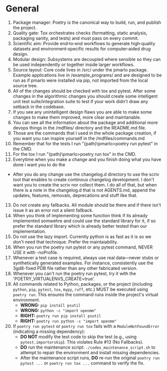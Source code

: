 # General
1. Package manager: Poetry is the canonical way to build, run, and publish the project.
2. Quality gate: Tox orchestrates checks (formatting, static analysis, packaging sanity, and tests) and must pass on every commit.
3. Scientific aim: Provide end‑to‑end workflows to generate high‑quality datasets and environment‑specific results for computer‑aided drug design.
4. Modular design: Subsystems are decoupled where sensible so they can be used independently or together inside larger workflows.
5. Source layout: Core code lives in /src/ under the pmarlo package. Example applications live in /example_programs/ and are designed to be run as if pmarlo were installed via pip, not imported from the local source tree.
6. All of the changes should be checked with tox and pytest. After some changes in the algorithmic changes you should create some intelligent unit test suite/integration suite to test if your work didn't draw any setback in the codebase.
7. If you see any unintelligent design flaws you are able to make some changes to make them improved, more clear and maintanable.
8. You can see all the information about the package and additional more devops things in the /mdfiles/ directory and the README.md file.
9. Those are the commands that I used in the whole package creation, if you want you can inspire yourself in the /mdfiles/commands.md
10. Remember that for the tests I run "{path}\pmarlo>poetry run pytest" in the CMD.
11. For the tox I run "{path}\pmarlo>poetry run tox" in the CMD.
12. Everytime when you make a change and you finish doing what you have done i want you to do the
- After you do any change use the changelog.d directory to use the scriv tool that enables to create continous changelog development. I don't want you to create the scriv nor collect them. I do all of that, but when there is a note in the changelog.d that is not AGENTS.md, append the updates, features, removals, deprecations and stuff like that.
13. Do not create any fallbacks. All module should be there and if there isn't issue it as an error not a silent fallback.
14. When you think of implementing some function think if its already implemented somwehre and could use the standard library for it, if so prefer the standard library which is already better tested than our implementation.
15. Do not use the lazy import. Currently python is as fast as it is so we don't need that technique. Prefer the maintaiability.
16. When you run the poetry run pytest or any pytest command, NEVER USE it with -noProfile.
17. Whenever a test case is required, always use real data—never stubs or synthetically generated examples. For instance, consistently use the 3gd8-fixed PDB file rather than any other fabricated version.
18. Whenever you can't run the poetry run pytest, try it with the 'POETRY_VIRTUALENVS_CREATE=true'.
19. All commands related to Python, packages, or the project (including `python`, `pip`, `pytest`, `tox`, `mypy`, `ruff`, etc.) MUST be executed using `poetry run`. This ensures the command runs inside the project's virtual environment.
    * **WRONG:** `pip install psutil`
    * **WRONG:** `python -c "import openmm"`
    * **RIGHT:** `poetry run pip install psutil`
    * **RIGHT:** `poetry run python -c "import openmm"`
20. If `poetry run pytest` or `poetry run tox` fails with a `ModuleNotFoundError` (indicating a missing dependency):
    * **DO NOT** modify the test code to skip the test (e.g., using `pytest.importorskip`). This violates Rule #13 (No Fallbacks).
    * **DO** run the maintenance script: `./codex_maintenance_script.sh` to attempt to repair the environment and install missing dependencies.
    * After the maintenance script runs, **DO** re-run the original `poetry run pytest ...` or `poetry run tox ...` command to verify the fix.
